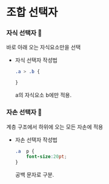 # 조합 선택자

### 자식 선택자​ :boy:

바로 아래 오는 자식요소만을 선택

- 자식 선택자 작성법

  ```css
  .a > .b {  
  
  }
  ```

  a의 자식요소 b에만 적용.

### 자손 선택자 :baby:

계층 구조에서 하위에 오는 모든 자손에 적용

- 자손 선택자 작성법

  ```css
  .a  p {
      font-size:20pt;
  }
  ```

  공백 문자로 구분.